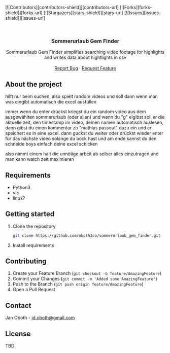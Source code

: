 [![Contributors][contributors-shield]][contributors-url]
[![Forks][forks-shield]][forks-url]
[![Stargazers][stars-shield]][stars-url]
[![Issues][issues-shield]][issues-url]

<!-- PROJECT LOGO -->
<br />
<p align="center">

  <h3 align="center">Sommerurlaub Gem Finder</h3>

  <p align="center">
    Sommerurlaub Gem Finder simplifies searching video footage for highlights and writes data about hightlights in csv
    <br />
    <br />
    <a href="https://github.com/Djamal-Sadaghiani/evergreen/issues">Report Bug</a>
    ·
    <a href="https://github.com/Djamal-Sadaghiani/evergreen/issues">Request Feature</a>
  </p>
</p>

## About the project

hilft nur beim suchen, also spielt random videos und soll dann wenn man was eingibt automatisch die excel ausfüllen

immer wenn du enter drückst kriegst du ein random video aus dem ausgewählten sommerurlaub (oder allen) und wenn du "g" eigibst soll er die aktuelle zeit, den timestamp im video, deinen namen automatisch auslesen, dann gibst du einen kommentar zb "mathias passout" dazu ein und er speichert es in eine excel. dann guckst du weiter oder drückst wieder enter für das nächste video solange du bock hast und am ende kannst du den schneide boys einfach deine excel schicken

also nimmt einem halt die unnötige arbeit ab selber alles einzutragen und man kann watch zeit maximieren

## Requirements

- Python3
- vlc
- linux?

## Getting started

1. Clone the repository
   ```sh
   git clone https://github.com/oboth3co/sommerurlaub_gem_finder.git
   ```
2. Install requirements

<!-- CONTRIBUTING -->

## Contributing

1. Create your Feature Branch (`git checkout -b feature/AmazingFeature`)
2. Commit your Changes (`git commit -m 'Added some AmazingFeature'`)
3. Push to the Branch (`git push origin feature/AmazingFeature`)
4. Open a Pull Request

## Contact

Jan Oboth - jd.oboth@gmail.com

<!-- LICENSE -->

## License

TBD
